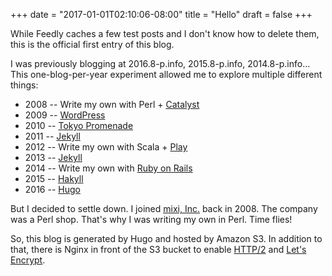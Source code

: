 +++
date = "2017-01-01T02:10:06-08:00"
title = "Hello"
draft = false
+++

While Feedly caches a few test posts and I don't know how to delete them,
this is the official first entry of this blog.

I was previously blogging at 2016.8-p.info, 2015.8-p.info, 2014.8-p.info...
This one-blog-per-year experiment allowed me to explore multiple different things:

- 2008 -- Write my own with Perl + [Catalyst](http://www.catalystframework.org/)
- 2009 -- [WordPress](https://wordpress.org/)
- 2010 -- [Tokyo Promenade](http://fallabs.com/tokyopromenade/)
- 2011 -- [Jekyll](http://jekyllrb.com/)
- 2012 -- Write my own with Scala + [Play](https://playframework.com/)
- 2013 -- [Jekyll](http://jekyllrb.com/)
- 2014 -- Write my own with [Ruby on Rails](http://rubyonrails.org/)
- 2015 -- [Hakyll](https://jaspervdj.be/hakyll/)
- 2016 -- [Hugo](http://gohugo.io/)

But I decided to settle down. I joined [mixi, Inc.](http://mixi.co.jp/) back in 2008. The company was a Perl shop. That's why I was writing my own in Perl. Time flies!

So, this blog is generated by Hugo and hosted by Amazon S3. In addition to that, there is Nginx in front of the S3 bucket to enable [HTTP/2](https://tools.ietf.org/html/rfc7540) and [Let's Encrypt](https://letsencrypt.org/).
